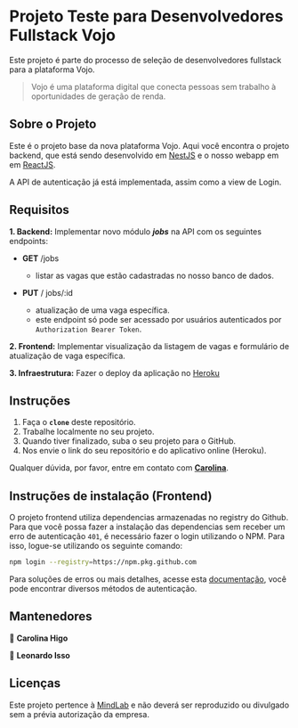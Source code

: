 # Projeto Teste para Desenvolvedores Fullstack Vojo

Este projeto é parte do processo de seleção de desenvolvedores fullstack para a plataforma Vojo.

>Vojo é uma plataforma digital que conecta pessoas sem trabalho à oportunidades de geração de renda.

## **Sobre o Projeto**

Este é o projeto base da nova plataforma Vojo. Aqui você encontra o projeto backend, que está sendo desenvolvido em [NestJS](https://docs.nestjs.com/) e o nosso webapp em em [ReactJS](https://pt-br.reactjs.org/).

A API de autenticação já está implementada, assim como a view de Login. 

## **Requisitos**
**1. Backend:** Implementar novo módulo ***jobs*** na API com os seguintes endpoints:
* **GET** /jobs

    * listar as vagas que estão cadastradas no nosso banco de dados.

* **PUT** / jobs/:id

    * atualização de uma vaga específica.
    * este endpoint só pode ser acessado por usuários autenticados por `Authorization Bearer Token`.

**2. Frontend:** Implementar visualização da listagem de vagas e formulário de atualização de vaga específica.

**3. Infraestrutura:** Fazer o deploy da aplicação no [Heroku](https://www.heroku.com/)

## **Instruções**
1. Faça o **`clone`** deste repositório.
2. Trabalhe localmente no seu projeto.
3. Quando tiver finalizado, suba o seu projeto para o GitHub.
4. Nos envie o link do seu repositório e do aplicativo online (Heroku).

Qualquer dúvida, por favor, entre em contato com **[Carolina](mailto:carolina.higo@mindlab.com.br)**.

## **Instruções de instalação (Frontend)**
O projeto frontend utiliza dependencias armazenadas no registry do Github. Para que você possa fazer a instalação das dependencias sem receber um erro de autenticação `401`, é necessário fazer o login utilizando o NPM. Para isso, logue-se utilizando os seguinte comando:

```sh
npm login --registry=https://npm.pkg.github.com
```

Para soluções de erros ou mais detalhes, acesse esta [documentação](https://help.github.com/pt/packages/using-github-packages-with-your-projects-ecosystem/configuring-npm-for-use-with-github-packages#), você pode encontrar diversos métodos de autenticação.

## **Mantenedores**

👤 **Carolina Higo**

👤 **Leonardo Isso**


## **Licenças**

Este projeto pertence à [MindLab](https://www.mindlab.com.br/) e não deverá ser reproduzido ou divulgado sem a prévia autorização da empresa.
